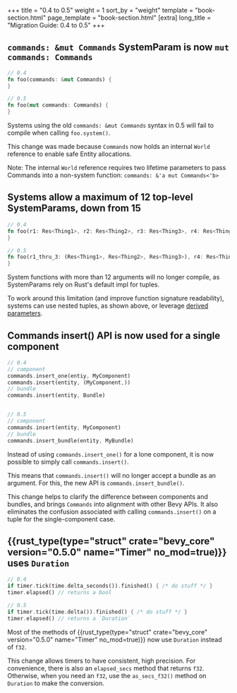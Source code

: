 +++
title = "0.4 to 0.5"
weight = 1
sort_by = "weight"
template = "book-section.html"
page_template = "book-section.html"
[extra]
long_title = "Migration Guide: 0.4 to 0.5"
+++

<!-- TODO: link to release blog post here -->

## `commands: &mut Commands` SystemParam is now `mut commands: Commands`

```rust
// 0.4
fn foo(commands: &mut Commands) {
}

// 0.5
fn foo(mut commands: Commands) {
}
```

Systems using the old `commands: &mut Commands` syntax in 0.5 will fail to compile when calling `foo.system()`.

This change was made because `Commands` now holds an internal `World` reference to enable safe Entity allocations.

Note: The internal `World` reference requires two lifetime parameters to pass Commands into a non-system function: ```commands: &'a mut Commands<'b>```

## Systems allow a maximum of 12 top-level SystemParams, down from 15

```rust
// 0.4
fn foo(r1: Res<Thing1>, r2: Res<Thing2>, r3: Res<Thing3>, r4: Res<Thing4>, ... r15: Res<Thing15>) {
}

// 0.5
fn foo(r1_thru_3: (Res<Thing1>, Res<Thing2>, Res<Thing3>), r4: Res<Thing4>, ... r15: Res<Thing15>) {
}
```

System functions with more than 12 arguments will no longer compile, as SystemParams rely on Rust's default impl for tuples.

To work around this limitation (and improve function signature readability), systems can use nested tuples, as shown above, or leverage [derived parameters](https://github.com/bevyengine/bevy/blob/main/examples/ecs/system_param.rs).

## Commands insert() API is now used for a single component

```rust
// 0.4
// component
commands.insert_one(entiy, MyComponent)
commands.insert(entity, (MyComponent,))
// bundle
commands.insert(entity, Bundle)


// 0.5
// component
commands.insert(entity, MyComponent)
// bundle
commands.insert_bundle(entity, MyBundle)
```

Instead of using `commands.insert_one()` for a lone component, it is now possible to simply call `commands.insert()`.

This means that `commands.insert()` will no longer accept a bundle as an argument. For this, the new API is `commands.insert_bundle()`.

This change helps to clarify the difference between components and bundles, and brings `Commands` into alignment with other Bevy APIs. It also eliminates the confusion associated with calling `commands.insert()` on a tuple for the single-component case.

## {{rust_type(type="struct" crate="bevy_core" version="0.5.0" name="Timer" no_mod=true)}} uses `Duration`

```rust
// 0.4
if timer.tick(time.delta_seconds()).finished() { /* do stuff */ }
timer.elapsed() // returns a bool

// 0.5
if timer.tick(time.delta()).finished() { /* do stuff */ }
timer.elapsed() // returns a `Duration`
```

Most of the methods of {{rust_type(type="struct" crate="bevy_core" version="0.5.0" name="Timer" no_mod=true)}}
now use `Duration` instead of `f32`.

This change allows timers to have consistent, high precision. For convenience, there is also an
`elapsed_secs` method that returns `f32`.  Otherwise, when you need an `f32`, use the
`as_secs_f32()` method on `Duration` to make the conversion.


